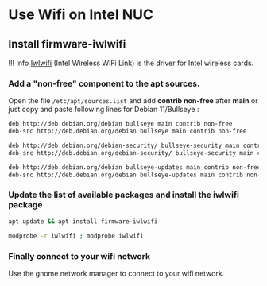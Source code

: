 # Use Wifi on Intel NUC
## Install firmware-iwlwifi

!!! Info
    [Iwlwifi](https://wiki.debian.org/iwlwifi) (Intel Wireless WiFi Link) is the driver for Intel wireless cards.
### Add a "non-free" component to the apt sources.

Open the file `/etc/apt/sources.list` and add **contrib non-free** after **main** or just copy and paste following lines for Debian 11/Bullseye :
```bash title="sources.list"
deb http://deb.debian.org/debian bullseye main contrib non-free
deb-src http://deb.debian.org/debian bullseye main contrib non-free

deb http://deb.debian.org/debian-security/ bullseye-security main contrib non-free
deb-src http://deb.debian.org/debian-security/ bullseye-security main contrib non-free

deb http://deb.debian.org/debian bullseye-updates main contrib non-free
deb-src http://deb.debian.org/debian bullseye-updates main contrib non-free
```

### Update the list of available packages and install the iwlwifi package
    
```bash
apt update && apt install firmware-iwlwifi
```
```bash
modprobe -r iwlwifi ; modprobe iwlwifi
```
### Finally connect to your wifi network

Use the gnome network manager to connect to your wifi network.

